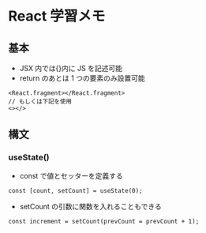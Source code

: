 # React 学習メモ

## 基本

- JSX 内では{}内に JS を記述可能
- return のあとは 1 つの要素のみ設置可能

```
<React.fragment></React.fragment>
// もしくは下記を使用
<></>
```

## 構文

### useState()

- const で値とセッターを定義する

```
const [count, setCount] = useState(0);
```

- setCount の引数に関数を入れることもできる

```
const increment = setCount(prevCount = prevCount + 1);
```
